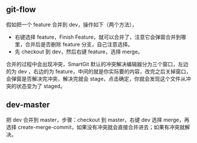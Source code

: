 ## git-flow

假如把一个 feature 合并到 dev，操作如下（两个方法），

- 右键选择 feature，Finish Feature，就可以合并了，注意它会弹窗合并到哪里，合并后是否删除 feature 分支，自己注意选择。
- 先 checkout 到 dev，然后右键 feature，选择 merge。

合并的过程中会出现冲突，SmartGit 默认的冲突解决编辑器分为三个窗口，左边的为 dev ，右边的为 feature，中间的就是你实际要的内容，改完之后关掉窗口，会弹窗是否解决完冲突，解决完就会 stage，点击确定，你就会发现这个文件从冲突的状态变为了 staged。

## dev-master

把 dev 合并到 master，步骤：checkout 到 master，右键 dev 选择 merge，再选择 create-merge-commit，如果没有冲突就会直接合并进去；如果有冲突就解决。
